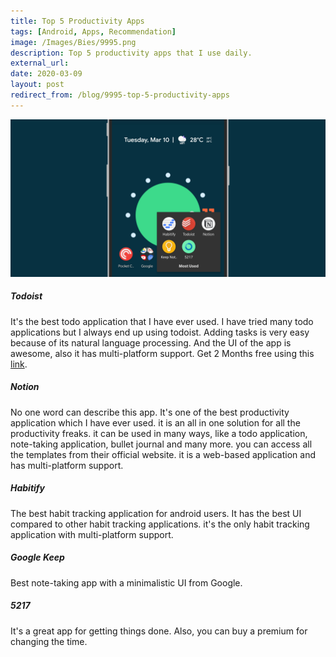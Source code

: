```yaml
---
title: Top 5 Productivity Apps
tags: [Android, Apps, Recommendation]
image: /Images/Bies/9995.png
description: Top 5 productivity apps that I use daily.
external_url:
date: 2020-03-09
layout: post
redirect_from: /blog/9995-top-5-productivity-apps
---
```


![alt text](/Images/Bies/9995.png "1")

##### **Todoist**
It's the best todo application that I have ever used. I have tried many todo applications but I always end up using todoist. Adding tasks is very easy because of its natural language processing. And the UI of the app is awesome, also it has multi-platform support.
Get 2 Months free using this [link](https://doist.grsm.io/vyshnavgangadharan6232).

##### **Notion**
No one word can describe this app. It's one of the best productivity application which I have ever used. it is an all in one solution for all the productivity freaks. it can be used in many ways, like a todo application, note-taking application, bullet journal and many more. you can access all the templates from their official website. it is a web-based application and has multi-platform support.

##### **Habitify**
The best habit tracking application for android users. It has the best UI compared to other habit tracking applications. it's the only habit tracking application with multi-platform support.

##### **Google Keep**
Best note-taking app with a minimalistic UI from Google.

##### **5217**
It's a great app for getting things done. Also, you can buy a premium for changing the time.